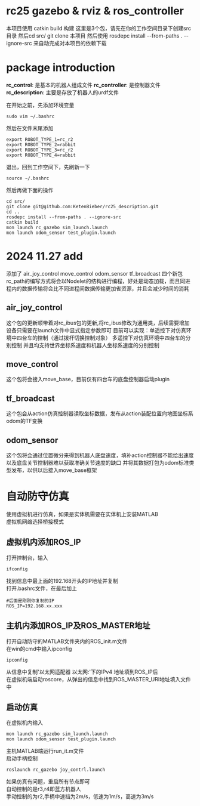 # rc25 gazebo & rviz & ros_controller
本项目使用 catkin build 构建
这里是3个包，请先在你的工作空间目录下创建src目录
然后cd src/
git clone 本项目
然后使用 rosdepc install --from-paths . --ignore-src
来自动完成对本项目的依赖下载


# package introduction
**rc_control**: 是基本的机器人组成文件
**rc_controller**: 是控制器文件
**rc_description**: 主要是存放了机器人的urdf文件

在开始之前，先添加环境变量
```shell
sudo vim ~/.bashrc
```
然后在文件末尾添加
```shell
export ROBOT_TYPE_1=rc_r2
export ROBOT_TYPE_2=rabbit
export ROBOT_TYPE_3=rc_r2
export ROBOT_TYPE_4=rabbit

```
退出，回到工作空间下，先刷新一下
```shell
source ~/.bashrc
```
然后再做下面的操作

```shell
cd src/
git clone git@github.com:KetenBieber/rc25_description.git
cd ..
rosdepc install --from-paths . --ignore-src
catkin build
mon launch rc_gazebo sim_launch.launch
mon launch odom_sensor test_plugin.launch

```

# 2024 11.27 add
添加了 air_joy_control move_control odom_sensor tf_broadcast 四个新包
rc_path的编写方式将会以Nodelet的结构进行编程，好处是动态加载，而且同进程内的数据传输将会比不同进程间数据传输更加省资源，并且会减少时间的消耗

## air_joy_control 
这个包的更新顺带着对rc_ibus包的更新,将rc_ibus修改为通用类，后续需要增加设备只需要在launch文件中显式指定参数即可
目前可以实现：单遥控下对仿真环境中四台车的控制（通过拨杆切换控制对象）
            多遥控下对仿真环境中四台车的分别控制
            并且均支持世界坐标系速度和机器人坐标系速度的分别控制

## move_control
这个包将会接入move_base，目前仅有四台车的底盘控制器启动plugin
## tf_broadcast
这个包会从action仿真控制器读取坐标数据，发布从action装配位置向地图坐标系odom的TF变换
## odom_sensor
这个包将会通过位置微分来得到机器人底盘速度，填补action控制器不能给出速度以及底盘关节控制器难以获取准确关节速度的缺口
并将其数据打包为odom标准类型发布，以供以后接入move_base框架
# 自动防守仿真  
使用虚拟机进行仿真，如果是实体机需要在实体机上安装MATLAB  
虚拟机网络选择桥接模式  
## 虚拟机内添加ROS_IP  
打开控制台，输入
```shell
ifconfig
```
找到信息中最上面的192.168开头的IP地址并复制  
打开.bashrc文件，在最后加上  
```shell
#后面是刚刚你复制的IP
ROS_IP=192.168.xx.xxx 
```
## 主机内添加ROS_IP及ROS_MASTER地址
打开自动防守的MATLAB文件夹内的ROS_init.m文件  
在win的cmd中输入ipconfig 
```shell
ipconfig 
```
从信息中复制'以太网适配器 以太网:'下的IPv4 地址填到ROS_IP后  
在虚拟机端启动roscore，从弹出的信息中找到ROS_MASTER_URI地址填入文件中   
## 启动仿真
在虚拟机内输入  
```shell
mon launch rc_gazebo sim_launch.launch
mon launch odom_sensor test_plugin.launch
```
主机MATLAB端运行run_it.m文件  
启动手柄控制  
```shell
roslaunch rc_gazebo joy_contrl.launch
```
如果仿真有问题，重启所有节点即可  
自动控制的是r3,r4即蓝方机器人  
手动控制的为r2,手柄中速挡为2m/s，低速为1m/s，高速为3m/s